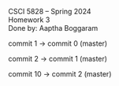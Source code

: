 CSCI 5828 – Spring 2024 <br>
Homework 3 <br>
Done by: Aaptha Boggaram <br>

commit 1 -> commit 0 (master) <br>

commit 2 -> commit 1 (master) <br>

commit 10 -> commit 2 (master) <br>
